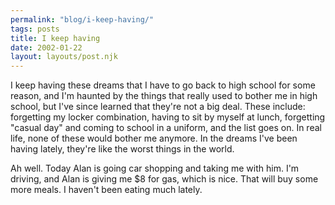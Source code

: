 ```yaml
---
permalink: "blog/i-keep-having/"
tags: posts
title: I keep having
date: 2002-01-22
layout: layouts/post.njk
---
```


I keep having these dreams that I have to go back to high school for some reason, and I'm haunted by the things that really used to bother me in high school, but I've since learned that they're not a big deal. These include: forgetting my locker combination, having to sit by myself at lunch, forgetting "casual day" and coming to school in a uniform, and the list goes on. In real life, none of these would bother me anymore. In the dreams I've been having lately, they're like the worst things in the world.

Ah well. Today Alan is going car shopping and taking me with him. I'm driving, and Alan is giving me $8 for gas, which is nice. That will buy some more meals. I haven't been eating much lately.